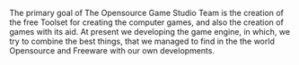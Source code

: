 The primary goal of The Opensource Game Studio Team is the creation of the free Toolset for creating the computer games, and also the creation of games with its aid. At present we developing the game engine, in which, we try to combine the best things, that we managed to find in the the world Opensource and Freeware with our own developments.
